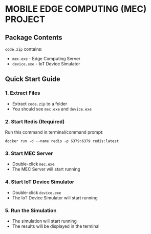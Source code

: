 # MOBILE EDGE COMPUTING (MEC) PROJECT

## Package Contents
`code.zip` contains:
- `mec.exe` - Edge Computing Server
- `device.exe` - IoT Device Simulator

## Quick Start Guide

### 1. Extract Files
- Extract `code.zip` to a folder
- You should see `mec.exe` and `device.exe`

### 2. Start Redis (Required)
Run this command in terminal/command prompt:
```
docker run -d --name redis -p 6379:6379 redis:latest
```

### 3. Start MEC Server
- Double-click `mec.exe`
- The MEC Server will start running

### 4. Start IoT Device Simulator
- Double-click `device.exe`
- The IoT Device Simulator will start running

### 5. Run the Simulation
- The simulation will start running
- The results will be displayed in the terminal

